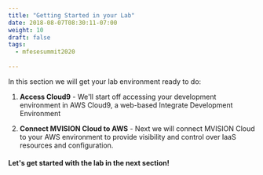 ```yaml
---
title: "Getting Started in your Lab"
date: 2018-08-07T08:30:11-07:00
weight: 10
draft: false
tags:
  - mfesesummit2020
  
---
```


In this section we will get your lab environment ready to do:

1. **Access Cloud9** - We'll start off accessing your development environment in AWS Cloud9, a web-based Integrate Development Environment

2. **Connect MVISION Cloud to AWS** - Next we will connect MVISION Cloud to your AWS environment to provide visibility and control over IaaS resources and configuration.

#### Let's get started with the lab in the next section!